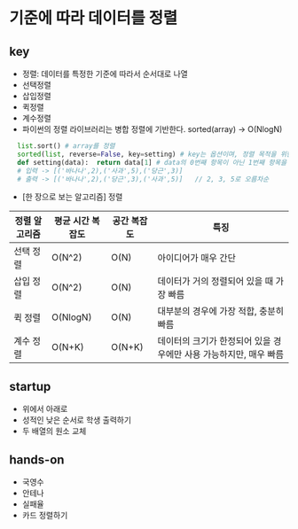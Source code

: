 # 기준에 따라 데이터를 정렬

## key
- 정렬: 데이터를 특정한 기준에 따라서 순서대로 나열
- 선택정렬
- 삽입정렬
- 퀵정렬
- 계수정렬
- 파이썬의 정렬 라이브러리는 병합 정렬에 기반한다. sorted(array) -> O(NlogN)

```python
  list.sort() # array를 정렬
  sorted(list, reverse=False, key=setting) # key는 옵션이며, 정렬 목적을 위한 키를 리턴하는 함수이여야 한다. -> 람다식 사용 가능
  def setting(data):  return data[1] # data의 0번째 항목이 아닌 1번째 항목을 기준으로 정렬한다.
  # 입력 -> [('바나나',2),('사과',5),('당근',3)]
  # 출력 -> [('바나나',2),('당근',3),('사과',5)]   // 2, 3, 5로 오름차순 
```

- [한 장으로 보는 알고리즘] 정렬

|정렬 알고리즘  |평균 시간 복잡도  |공간 복잡도 |특징 |
|--------------|-----------------|-----------|----|
|선택 정렬 |O(N^2)  |O(N)  |아이디어가 매우 간단|
|삽입 정렬 |O(N^2)  |O(N)  |데이터가 거의 정렬되어 있을 때 가장 빠름|
|퀵 정렬   |O(NlogN)|O(N)  |대부분의 경우에 가장 적합, 충분히 빠름|
|계수 정렬 |O(N+K)  |O(N+K)|데이터의 크기가 한정되어 있을 경우에만 사용 가능하지만, 매우 빠름|

## startup
- 위에서 아래로
- 성적인 낮은 순서로 학생 출력하기
- 두 배열의 원소 교체

## hands-on
- 국영수
- 안테나
- 실패율
- 카드 정렬하기
